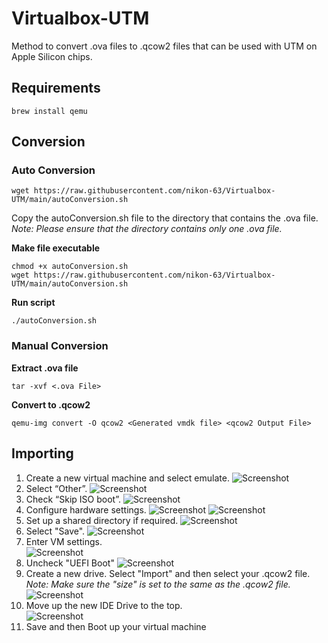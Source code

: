 # Virtualbox-UTM
Method to convert .ova files to .qcow2 files that can be used with UTM on Apple Silicon chips.

## Requirements
```
brew install qemu
```

## Conversion
### Auto Conversion
```
wget https://raw.githubusercontent.com/nikon-63/Virtualbox-UTM/main/autoConversion.sh
```
Copy the autoConversion.sh file to the directory that contains the .ova file. 
*Note: Please ensure that the directory contains only one .ova file.* 

**Make file executable**
```
chmod +x autoConversion.sh
wget https://raw.githubusercontent.com/nikon-63/Virtualbox-UTM/main/autoConversion.sh
```

**Run script**
```
./autoConversion.sh
```

### Manual Conversion
__Extract .ova file__
```
tar -xvf <.ova File>
```

**Convert to .qcow2**
```
qemu-img convert -O qcow2 <Generated vmdk file> <qcow2 Output File>
```
## Importing
1. Create a new virtual machine and select emulate. 
![Screenshot](Images/img1.png)
2. Select “Other”.
![Screenshot](Images/img2.png)
3. Check “Skip ISO boot”.
![Screenshot](Images/img3.png)
4. Configure hardware settings.
![Screenshot](Images/img4.png)
![Screenshot](Images/img5.png)
5. Set up a shared directory if required. 
![Screenshot](Images/img6.png)
6. Select "Save".
![Screenshot](Images/img7.png)
7. Enter VM settings.\
![Screenshot](Images/img8.png)
8. Uncheck "UEFI Boot"
![Screenshot](Images/img9.png)
9. Create a new drive. Select "Import" and then select your .qcow2 file.
*Note: Make sure the "size" is set to the same as the .qcow2 file.* 
![Screenshot](Images/img10.png)
10. Move up the new IDE Drive to the top. \
![Screenshot](Images/img11.png)
11. Save and then Boot up your virtual machine 
